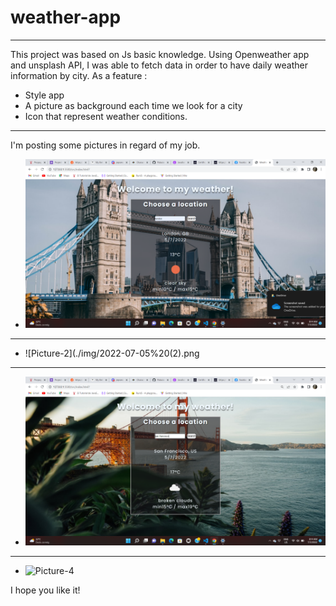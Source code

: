 # weather-app

---

This project was based on Js basic knowledge. Using Openweather app and unsplash API, I was able to fetch data in order to have daily weather information by city.
As a feature :

- Style app
- A picture as background each time we look for a city
- Icon that represent weather conditions.

---

I'm posting some pictures in regard of my job.

- ![Picture-1](<./img/2022-07-05%20(1).png>)

---

- ![Picture-2](./img/2022-07-05%20(2).png

---

- ![Picture-3](<./img/2022-07-05%20(3).png>)

---

- ![Picture-4](<./img/2022-07-05%20(4).png>)

I hope you like it!
